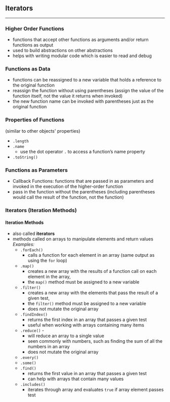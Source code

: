 ## **Iterators**
---
### **Higher Order Functions**
- functions that accept other functions as arguments and/or return functions as output
- used to build abstractions on other abstractions
- helps with writing modular code which is easier to read and debug

### **Functions as Data**
- functions can be reassigned to a new variable that holds a reference to the original function
- reassign the function without using parentheses (assign the value of the function itself, not the value it returns when invoked)
- the new function name can be invoked with parentheses just as the original function

### **Properties of Functions**
(similar to other objects' properties)
- `.length`
- `.name`
  - use the dot operator `.` to access a function’s name property
- `.toString()`


### **Functions as Parameters**
- Callback Functions: functions that are passed in as parameters and invoked in the execution of the higher-order function
- pass in the function without the parentheses (including parentheses would call the result of the function, not the function)

### **Iterators (Iteration Methods)**
#### Iteration Methods
- also called **iterators**
-  methods called on arrays to manipulate elements and return values  
*Examples:*
   - `.forEach()`
     - calls a function for each element in an array (same output as using the `for` loop)
   - `.map()`
     - creates a new array with the results of a function call on each element in the array, 
      - the `map()` method must be assigned to a new variable
   - `.filter()`
     - creates a new array with the elements that pass the result of a given test, 
     - the `filter()` method must be assigned to a new variable 
     - does not mutate the original array
   - `.findIndex()`
     - returns the first index in an array that passes a given test
     - useful when working with arrays containing many items
   - `.reduce()` -
     - will reduce an array to a single value
     - seen commonly with numbers, such as finding the sum of all the numbers in an array
     - does not mutate the original array
   - `.every()`
   - `.some()`
   - `.find()` 
     - returns the first value in an array that passes a given test
     - can help with arrays that contain many values
   - `.includes()`
     - iterates through array and evaluates `true` if array element passes test


